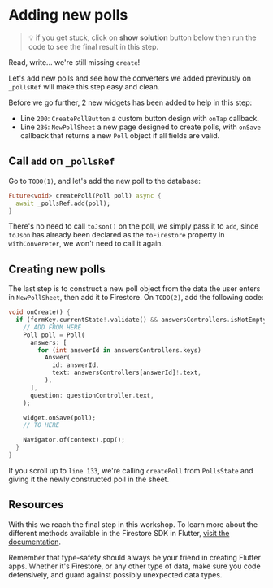 # Adding new polls

> 💡 if you get stuck, click on **show solution** button below then run the code to see the final result in this step.

Read, write... we're still missing `create`!

Let's add new polls and see how the converters we added previously on `_pollsRef` will make this step easy and clean.

Before we go further, 2 new widgets has been added to help in this step:
- Line `200`: `CreatePollButton` a custom button design with `onTap` callback. 
- Line `236`: `NewPollSheet` a new page designed to create polls, with `onSave` callback that returns a new `Poll` object if all fields are valid.

## Call `add` on `_pollsRef`

Go to `TODO(1)`, and let's add the new poll to the database:

```dart
Future<void> createPoll(Poll poll) async {
  await _pollsRef.add(poll);
}
```

There's no need to call `toJson()` on the poll, we simply pass it to `add`, since `toJson` has already been declared as the `toFirestore` property in `withConvereter`, we won't need to call it again.

## Creating new polls

The last step is to construct a new poll object from the data the user enters in `NewPollSheet`, then add it to Firestore. On `TODO(2)`, add the following code:

```dart
void onCreate() {
  if (formKey.currentState!.validate() && answersControllers.isNotEmpty) {
    // ADD FROM HERE
    Poll poll = Poll(
      answers: [
        for (int answerId in answersControllers.keys)
          Answer(
            id: answerId,
            text: answersControllers[answerId]!.text,
          ),
      ],
      question: questionController.text,
    );

    widget.onSave(poll);
    // TO HERE

    Navigator.of(context).pop();
  }
}
```

If you scroll up to `line 133`, we're calling `createPoll` from `PollsState` and giving it the newly constructed poll in the sheet.

## Resources

With this we reach the final step in this workshop. To learn more about the different methods available in the Firestore SDK in Flutter, [visit the documentation](https://firebase.flutter.dev/docs/firestore/usage).

Remember that type-safety should always be your friend in creating Flutter apps. Whether it's Firestore, or any other type of data, make sure you code defensively, and guard against possibly unexpected data types.